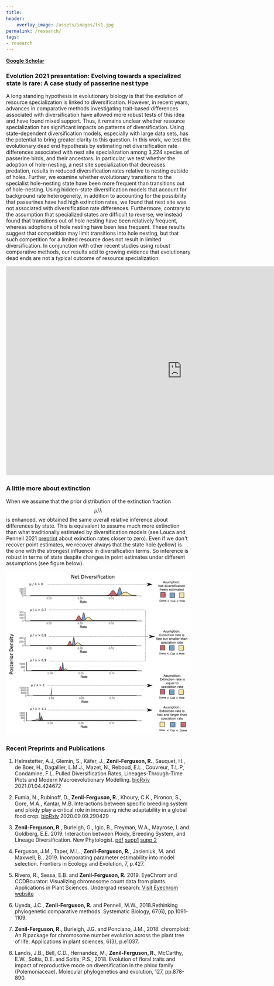 ```yaml
---
title:
header:
    overlay_image: /assets/images/ls1.jpg
permalink: /research/
tags:
- research
---
```


[**Google Scholar**](https://scholar.google.com/citations?hl=en&user=fddibuQAAAAJ&view_op=list_works&sortby=pubdate)

### Evolution 2021 presentation: Evolving towards a specialized state is rare: A case study of passerine nest type

A long standing hypothesis in evolutionary biology is that the evolution of resource specialization is linked to diversification. However, in recent years, advances in comparative methods investigating trait-based differences associated with diversification have allowed more robust tests of this idea and have found mixed support. Thus, it remains unclear whether resource specialization has significant impacts on patterns of diversification. Using state-dependent diversification models, especially with large data sets, has the potential to bring  greater clarity to this question. In this work, we test the evolutionary dead end hypothesis by estimating net diversification rate differences associated with nest site specialization among 3,224 species of passerine birds, and their ancestors. In particular, we test whether the adoption of hole-nesting, a nest site specialization that decreases predation, results in reduced diversification rates relative to nesting outside of holes. Further, we examine whether evolutionary transitions to the specialist hole-nesting state have been more frequent than transitions out of hole-nesting. Using hidden-state diversification models that account for background rate heterogeneity, in addition to accounting for the possibility that passerines have had high extinction rates, we found that nest site was not associated with diversification rate differences. Furthermore, contrary to the assumption that specialized states are difficult to reverse, we instead found that transitions out of hole nesting have been relatively frequent, whereas adoptions of hole nesting have been less frequent. These results suggest that competition may limit transitions into hole nesting, but that such competition for a limited resource does not result in limited diversification. In conjunction with other recent studies using robust comparative methods, our results add to growing evidence that evolutionary dead ends are not a typical outcome of resource specialization.
 
<iframe src="https://docs.google.com/presentation/d/e/2PACX-1vTiUiB5vTvoxITZ1FFB88SDNg3PWXy8fdYbF0qpQNZYaHLm8YhaSo7qeFgKgwRltw/embed?start=false&loop=false&delayms=3000" frameborder="0" width="960" height="569" allowfullscreen="true" mozallowfullscreen="true" webkitallowfullscreen="true"></iframe>

### A little more about extinction

When we assume that the prior distribution of the extinction fraction $$\mu/\lambda$$ is enhanced, we obtained the same overall relative inference about differences by state. This is equivalent to assume much more extinction than what traditionally estimated by diversification models (see Louca and Pennell 2021 [preprint](https://www.biorxiv.org/content/10.1101/2021.01.04.425256v1) about exinction rates closer to zero). Even if we don't recover point estimates, we recover always that the state hole (yellow) is the one with the strongest influence in diversification terms. So inference is robust in terms of state despite changes in point estimates under different assumptions (see figure below).

![Extinction assumptions](/assets/images/extinctionassumptions2.png) 

### Recent Preprints and Publications

1. Helmstetter, A.J, Glemin, S.,  Käfer, J., **Zenil-Ferguson, R.**, Sauquet, H., de Boer, H., Dagallier, L.M.J., Mazet, N., Reboud, E.L., Couvreur, T.L.P, Condamine, F.L. Pulled Diversification Rates, Lineages-Through-Time Plots and Modern Macroevolutionary Modelling. [bioRxiv](https://www.biorxiv.org/content/10.1101/2021.01.04.424672v2) 2021.01.04.424672

2. Fumia, N., Rubinoff, D., **Zenil-Ferguson, R.**, Khoury, C.K.,  Pironon, S., Gore, M.A., Kantar, M.B. Interactions between specific breeding system and ploidy play a critical role in increasing niche adaptability in a global food crop. [bioRxiv](https://www.biorxiv.org/content/10.1101/2020.09.09.290429v2) 2020.09.09.290429

3.  **Zenil-Ferguson, R**., Burleigh, G., Igic, B., Freyman, W.A., Mayrose, I. and Goldberg, E.E. 2019. Interaction between Ploidy, Breeding System, and Lineage Diversification. New Phytologist. [pdf](/assets/docs/Zenil-Ferguson_et_al-2019-New_Phytologist.pdf) [supp1](/assets/docs/Zenil-Ferguson_et_al-2019-New_Phytologist.sup-2.pdf) [supp 2](assets/docs/Zenil-Ferguson_et_al-2019-New_Phytologist.sup-1.pdf)

4.  Ferguson, J.M., Taper, M.L., **Zenil-Ferguson, R.**, Jasieniuk, M. and Maxwell, B., 2019. Incorporating parameter estimability into model selection. Frontiers in Ecology and Evolution, 7, p.427.

5. Rivero, R., Sessa, E.B. and **Zenil‐Ferguson, R.** 2019. EyeChrom and CCDBcurator: Visualizing chromosome count data from plants. Applications in Plant Sciences.
Undergrad research: [Visit Eyechrom website](eyechrom.com)

6.  Uyeda, J.C., **Zenil-Ferguson, R.** and Pennell, M.W., 2018.Rethinking phylogenetic comparative methods. Systematic Biology, 67(6), pp.1091-1109.

7.  **Zenil‐Ferguson, R.**, Burleigh, J.G. and Ponciano, J.M., 2018. chromploid: An R package for chromosome number evolution across the plant tree of life. Applications in plant sciences, 6(3), p.e1037.

8. Landis, J.B., Bell, C.D., Hernandez, M., **Zenil-Ferguson, R.**, McCarthy, E.W., Soltis, D.E. and Soltis, P.S., 2018. Evolution of floral traits and impact of reproductive mode on diversification in the phlox family (Polemoniaceae). Molecular phylogenetics and evolution, 127, pp.878-890.


